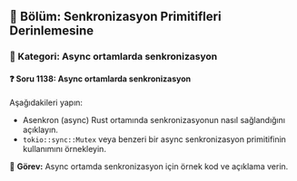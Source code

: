 ## 📘 Bölüm: Senkronizasyon Primitifleri Derinlemesine
### 🔹 Kategori: Async ortamlarda senkronizasyon
#### ❓ Soru 1138: Async ortamlarda senkronizasyon

Aşağıdakileri yapın:

- Asenkron (async) Rust ortamında senkronizasyonun nasıl sağlandığını açıklayın.
- `tokio::sync::Mutex` veya benzeri bir async senkronizasyon primitifinin kullanımını örnekleyin.

🔧 **Görev:** Async ortamda senkronizasyon için örnek kod ve açıklama verin.
